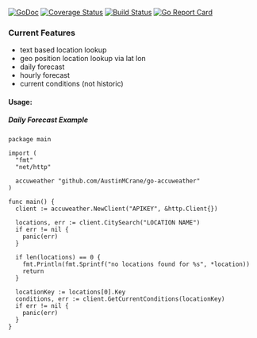 [![GoDoc](https://godoc.org/github.com/AustinMCrane/go-accuweather?status.svg)](https://godoc.org/github.com/AustinMCrane/go-accuweather)
[![Coverage Status](https://coveralls.io/repos/github/AustinMCrane/go-accuweather/badge.svg?branch=master)](https://coveralls.io/github/AustinMCrane/go-accuweather?branch=master)
[![Build Status](https://travis-ci.com/AustinMCrane/go-accuweather.svg?branch=master)](https://travis-ci.com/AustinMCrane/go-accuweather)
[![Go Report Card](https://goreportcard.com/badge/github.com/austinmcrane/go-accuweather)](https://goreportcard.com/badge/github.com/austinmcrane/go-accuweather)

### Current Features
- text based location lookup
- geo position location lookup via lat lon
- daily forecast
- hourly forecast
- current conditions (not historic)

#### Usage:

##### Daily Forecast Example
```
package main

import (
  "fmt"
  "net/http"

  accuweather "github.com/AustinMCrane/go-accuweather"
)

func main() {
  client := accuweather.NewClient("APIKEY", &http.Client{})

  locations, err := client.CitySearch("LOCATION NAME")
  if err != nil {
    panic(err)
  }

  if len(locations) == 0 {
    fmt.Println(fmt.Sprintf("no locations found for %s", *location))
    return
  }

  locationKey := locations[0].Key
  conditions, err := client.GetCurrentConditions(locationKey)
  if err != nil {
    panic(err)
  }
}
```
